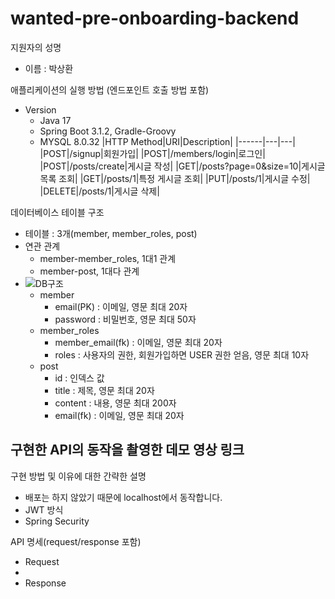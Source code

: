 # wanted-pre-onboarding-backend

지원자의 성명
- 이름 : 박상환

애플리케이션의 실행 방법 (엔드포인트 호출 방법 포함)
- Version
  - Java 17
  - Spring Boot 3.1.2, Gradle-Groovy
  - MYSQL 8.0.32
|HTTP Method|URI|Description|
|------|---|---|
|POST|/signup|회원가입|
|POST|/members/login|로그인|
|POST|/posts/create|게시글 작성|
|GET|/posts?page=0&size=10|게시글 목록 조회|
|GET|/posts/1|특정 게시글 조회|
|PUT|/posts/1|게시글 수정|
|DELETE|/posts/1|게시글 삭제|


데이터베이스 테이블 구조
- 테이블 : 3개(member, member_roles, post)
- 연관 관계
  - member-member_roles, 1대1 관계
  - member-post, 1대다 관계
- ![DB구조](https://github.com/sangbus/wanted-pre-onboarding-backend/assets/87519025/6c6d8d20-2a9e-4e8c-800d-03b720289c9c)
  - member
    - email(PK) : 이메일, 영문 최대 20자
    - password : 비밀번호, 영문 최대 50자
  - member_roles
    - member_email(fk) : 이메일, 영문 최대 20자
    - roles : 사용자의 권한, 회원가입하면 USER 권한 얻음, 영문 최대 10자
  - post
    - id : 인덱스 값
    - title : 제목, 영문 최대 20자
    - content : 내용, 영문 최대 200자
    - email(fk) : 이메일, 영문 최대 20자

구현한 API의 동작을 촬영한 데모 영상 링크
- 

구현 방법 및 이유에 대한 간략한 설명
- 배포는 하지 않았기 때문에 localhost에서 동작합니다.
- JWT 방식
- Spring Security

API 명세(request/response 포함)
- Request
- 
- Response


